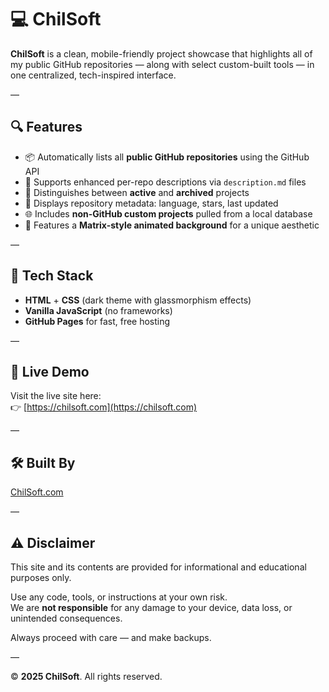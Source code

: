 # 💻 ChilSoft

**ChilSoft** is a clean, mobile-friendly project showcase that highlights all of my public GitHub repositories — along with select custom-built tools — in one centralized, tech-inspired interface.

—

## 🔍 Features

- 📦 Automatically lists all **public GitHub repositories** using the GitHub API
- 📝 Supports enhanced per-repo descriptions via `description.md` files
- 🧭 Distinguishes between **active** and **archived** projects
- 🧠 Displays repository metadata: language, stars, last updated
- 🌐 Includes **non-GitHub custom projects** pulled from a local database
- 🧬 Features a **Matrix-style animated background** for a unique aesthetic

—

## 🧰 Tech Stack

- **HTML** + **CSS** (dark theme with glassmorphism effects)
- **Vanilla JavaScript** (no frameworks)
- **GitHub Pages** for fast, free hosting

—

## 🔗 Live Demo

Visit the live site here:  
👉 [https://chilsoft.com](https://chilsoft.com)

—

## 🛠 Built By

[ChilSoft.com](https://chilsoft.com)

—

## ⚠️ Disclaimer

This site and its contents are provided for informational and educational purposes only.

Use any code, tools, or instructions at your own risk.  
We are **not responsible** for any damage to your device, data loss, or unintended consequences.

Always proceed with care — and make backups.

—

© **2025 ChilSoft**. All rights reserved.